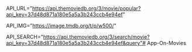 API_URL="https://api.themoviedb.org/3/movie/popular?api_key=37d48d871a180e5a5a3b243ccb4e94ef"

API_IMG="https://image.tmdb.org/t/p/w500/"

API_SEARCH="https://api.themoviedb.org/3/search/movie?api_key=37d48d871a180e5a5a3b243ccb4e94ef&query"# App-On-Movies
